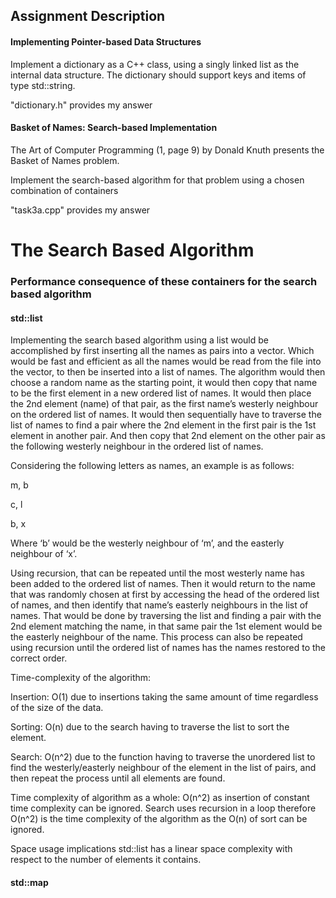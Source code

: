 ## Assignment Description

#### Implementing Pointer-based Data Structures
Implement a dictionary as a C++ class, using a singly linked list as the internal data
structure. The dictionary should support keys and items of type std::string.

"dictionary.h" provides my answer

#### Basket of Names: Search-based Implementation

The Art of Computer Programming (1, page 9) by Donald Knuth presents the Basket of Names problem.

Implement the search-based algorithm for that problem using a chosen combination of
containers

"task3a.cpp" provides my answer


# The Search Based Algorithm

### Performance consequence of these containers for the search based algorithm

#### std::list 

Implementing the search based algorithm using a list would be accomplished by first inserting all the names as pairs into a vector. Which would be fast and efficient as all the names would be read from the file into the vector, to then be inserted into a list of names. The algorithm would then choose a random name as the starting point, it would then copy that name to be the first element in a new ordered list of names. It would then place the 2nd element (name) of that pair, as the first name’s westerly neighbour on the ordered list of names. It would then sequentially have to traverse the list of names to find a pair where the 2nd element in the first pair is the 1st element in another pair. And then copy that 2nd element on the other pair as the following westerly neighbour in the ordered list of names. 

Considering the following letters as names, an example is as follows: 

m, b 

c, l 

b, x

Where ‘b’ would be the westerly neighbour of ‘m’, and the easterly neighbour of ‘x’. 

Using recursion, that can be repeated until the most westerly name has been added to the ordered list of names. Then it would return to the name that was randomly chosen at first by accessing the head of the ordered list of names, and then identify that name’s easterly neighbours in the list of names. That would be done by traversing the list and finding a pair with the 2nd element matching the name, in that same pair the 1st element would be the easterly neighbour of the name. This process can also be repeated using recursion until the ordered list of names has the names restored to the correct order. 

Time-complexity of the algorithm:

Insertion: O(1) due to insertions taking the same amount of time regardless of the size of the data. 

Sorting: O(n) due to the search having to traverse the list to sort the element. 

Search: O(n^2) due to the function having to traverse the unordered list to find the westerly/easterly neighbour of the element in the list of pairs, and then repeat the process until all elements are found. 

Time complexity of algorithm as a whole: O(n^2) as insertion of constant time complexity can be ignored. Search uses recursion in a loop therefore O(n^2) is the time complexity of the algorithm as the O(n) of sort can be ignored. 

Space usage implications 
std::list has a linear space complexity with respect to the number of elements it contains. 



#### std::map


